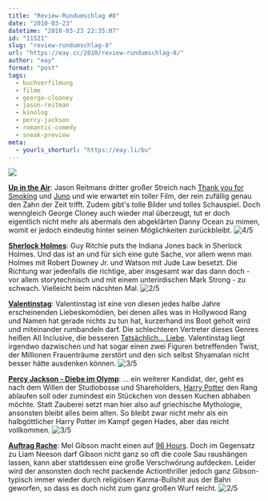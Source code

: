 ```yaml
---
title: "Review-Rundumschlag #8"
date: "2010-03-23"
datetime: "2010-03-23 22:35:07"
id: "11521"
slug: "review-rundumschlag-8"
url: "https://eay.cc/2010/review-rundumschlag-8/"
author: "eay"
format: "post"
tags:
  - buchverfilmung
  - filme
  - george-clooney
  - jason-reitman
  - kinolog
  - percy-jackson
  - romantic-comedy
  - sneak-preview
meta:
  - yourls_shorturl: "https://eay.li/bu"
---
```


![](https://eay.cc/uploads/2010/reviewrundumschlag8.jpg)

[**Up in the Air**](http://www.imdb.com/title/tt1193138/): Jason Reitmans dritter großer Streich nach [Thank you for Smoking](http://www.amazon.de/exec/obidos/ASIN/B002BYNZR8/eayznet-21) und [Juno](//eay.cc/2008/it-started-with-a-chair/) und wie erwartet ein toller Film, der rein zufällig genau den Zahn der Zeit trifft. Zudem gibt's tolle Bilder und tolles Schauspiel. Doch wenngleich George Cloney auch wieder mal überzeugt, tut er doch eigentlich nicht mehr als abermals den abgeklärten Danny Ocean zu mimen, womit er jedoch eindeutig hinter seinen Möglichkeiten zurückbleibt. ![4/5](/uploads/pages/emdb/s_4.gif)

[**Sherlock Holmes**](http://www.imdb.com/title/tt0988045/): Guy Ritchie puts the Indiana Jones back in Sherlock Holmes. Und das ist an und für sich eine gute Sache, vor allem wenn man Holmes mit Robert Downey Jr. und Watson mit Jude Law besetzt. Die Richtung war jedenfalls die richtige, aber insgesamt war das dann doch - vor allem storytechnisch und mit einem unterirdischen Mark Strong - zu schwach. Vielleicht beim näcshten Mal. ![2/5](/uploads/pages/emdb/s_2.gif)

[**Valentinstag**](http://www.imdb.com/title/tt0817230/): Valentinstag ist eine von diesen jedes halbe Jahre erscheinenden Liebeskomödien, bei denen alles was in Hollywood Rang und Namen hat gerade nichts zu tun hat, kurzerhand ins Boot geholt wird und miteinander rumbandeln darf. Die schlechteren Vertreter dieses Genres heißen All Inclusive, die besseren [Tatsächlich... Liebe](http://www.amazon.de/exec/obidos/ASIN/B0001WU2G4/eayznet-21). Valentinstag liegt irgendwo dazwischen und hat sogar einen zwei Figuren betreffenden Twist, der Millionen Frauenträume zerstört und den sich selbst Shyamalan nicht besser hätte ausdenken können. ![3/5](/uploads/pages/emdb/s_3.gif)

[**Percy Jackson - Diebe im Olymp**](http://www.imdb.com/title/tt0814255/): ... ein weiterer Kandidat, der, geht es nach dem Willen der Studiobosse und Shareholders, [Harry Potter](//eay.cc/tag/harry-potter/) den Rang ablaufen soll oder zumindest ein Stückchen von dessen Kuchen abhaben möchte. Statt Zauberei setzt man hier also auf griechische Mythologie, ansonsten bleibt alles beim alten. So bleibt zwar nicht mehr als ein halbgöttlicher Harry Potter im Kampf gegen Hades, aber das reicht vollkommen. ![3/5](/uploads/pages/emdb/s_3.gif)

[**Auftrag Rache**](http://www.imdb.com/title/tt1226273/): Mel Gibson macht einen auf [96 Hours](http://www.amazon.de/exec/obidos/ASIN/B0029VVOB2/eayznet-21). Doch im Gegensatz zu Liam Neeson darf Gibson nicht ganz so oft die coole Sau raushängen lassen, kann aber stattdessen eine große Verschwörung aufdecken. Leider wird der ansonsten doch recht packende Actionthriller jedoch ganz Gibson-typisch immer wieder durch religiösen Karma-Bullshit aus der Bahn geworfen, so dass es doch nicht zum ganz großen Wurf reicht. ![2/5](/uploads/pages/emdb/s_2.gif)
